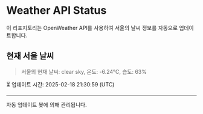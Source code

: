 
# Weather API Status

이 리포지토리는 OpenWeather API를 사용하여 서울의 날씨 정보를 자동으로 업데이트합니다.

## 현재 서울 날씨
> 서울의 현재 날씨: clear sky, 온도: -6.24°C, 습도: 63%

⏳ 업데이트 시간: 2025-02-18 21:30:59 (UTC)

---
자동 업데이트 봇에 의해 관리됩니다.
